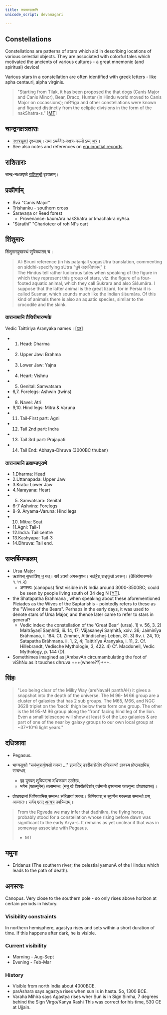```yaml
---
title: तारामण्डलानि
unicode_script: devanagari

---
```


## Constellations
Constellations are patterns of stars which aid in describing locations of various celestial objects. They are associated with colorful tales which motivated the ancients of various cultures - a great mnemonic (and spiritual) device!

Various stars in a constellation are often identified with greek letters - like apha centauri, alpha virginis.


>  "Starting from Tilak, it has been proposed the that dogs (Canis Major and Canis Minor), Bear, Draco, Hunter (in Hindu world moved to Canis Major on occassions); mR^iga and other constellations were known and figured distinctly from the ecliptic divisions in the form of the nakShatra-s." \[[MT](https://manasataramgini.wordpress.com/2013/11/08/anatomy-and-heavens-in-the-boomorphic-universe/)\]


## चान्द्रनक्षत्रताराः
- [नक्षत्रसूक्तं](/devaH/AryaH/hindukaH/lokAntaram/Rk/naxatra-suuktam/) दृश्यताम्। तथा ऽथर्ववेद-नक्षत्र-कल्पो ऽप्य् [अत्र](../2005-11-27_the-nakshatra-kalpa-of-the-atharva-veda/)।
- See also notes and references on [equinoctial records](../../history/equinoctial_records/).

## राशिताराः
चान्द्र-नक्षत्रपृष्ठे [राशिसूचौ](../chAndra-naxatram/) दृश्यताम्।

## प्रकीर्णाम्
- Śvā	"Canis Major"
- Trishanku - southern cross
- Śaravaṇa or Reed forest
  - Provenance: kaumAra nakShatra or khachakra nyAsa.
- "Sārathi"	"Charioteer of rohiNI's cart

## शिंशुमारः 
शिंशुमारपुच्छस्थं सुविख्यातम् च।

> Al-Biruni reference (in his patanjalI yogasUtra translation, commenting on siddhi-specifying sUtra "ध्रुवे तद्गतिज्ञानम्" ):  
> The Hindus tell rather ludicrous tales when speaking of the figure in which they represent this group of stars, viz. the figure of a four-footed aquatic animal, which they call Sukrara and also Siśumâra. I suppose that the latter animal is the great lizard, for in Persia it is called Susmar, which sounds much like the Indian śiśumâra. Of this kind of animals there is also an aquatic species, similar to the crocodile and the skink.


### तारानामानि तैत्तिरीयारण्यके 
Vedic Taittiriya Aranyaka names।  \[[ऽत्र](/devaH/AryaH/hindukaH/lokAntaram/yajuH/dhruva/)\]

- 1. Head: Dharma
- 2. Upper Jaw: Brahma
- 3. Lower Jaw: Yajna
- 4. Heart: Vishnu
- 5. Genital: Samvatsara
- 6,7. Forelegs: Ashwin (twins)
- 8. Navel: Atri
- 9,10. Hind legs: Mitra & Varuna
- 11. Tail-First part: Agni 
- 12. Tail 2nd part: Indra 
- 13. Tail 3rd part: Prajapati 
- 14. Tail End: Abhaya-Dhruva (3000BC thuban)

### तारानामानि ब्रह्माण्डपुराणे
- 1.Dharma: Head
- 2.Uttanapada: Upper Jaw 
- 3.Kratu: Lower Jaw
- 4.Narayana: Heart
- 5. Samvatsara: Genital
- 6-7 Ashvins: Forelegs 
- 8-9. Aryama-Varuna: Hind legs
- 10. Mitra: Seat
- 11.Agni: Tail-1 
- 12.Indra: Tail centre 
- 13.Kashyapa: Tail-3 
- 14.Dhruva: Tail end.


## सप्तर्षिमण्डलम्
- Ursa Major
- ऋश॑यस् स॒प्तात्रि॑श् च॒ यत्। सर्वे ऽत्रयो अ॑गस्त्य॒श्च। नक्ष॑त्रै॒श् शङ्कृ॑तो ऽवसन्। (तैत्तिरीयारण्यके १.११.२)
    - अगस्त्यः (canopus) first visible in N India around 3000-3500BC; could be seen by people living south of 34 deg N \[[YT](https://youtu.be/5R2lXuUMdoo?t=1470)\].
- the Shatapatha Brahmana , when speaking about these aforementioned Pleiades as the Wives of the Saptarishis - pointedly refers to these as the "Wives of the Bears". Perhaps in the early days, it was used to denote stars of Ursa Major, and thence later came to refer to stars in general?
  - Vedic index: the constellation of the ‘Great Bear’ (ursa). 1) v. 56, 3. 2) Maitrāyaṇī Saṃhitā, iii. 14, 17; Vājasaneyi Saṃhitā, xxiv. 36; Jaiminīya Brāhmaṇa, i. 184. Cf. Zimmer, Altindisches Leben, 81. 3) Rv. i. 24, 10; Satapatha Brāhmaṇa. ii. 1, 2, 4; Taittirīya Āraṇyaka, i. 11, 2. Cf. Hillebrandt, Vedische Mythologie, 3, 422. 4) Cf. Macdonell, Vedic Mythology, p. 144 (D).
- Somethimes imagined as jAmbavAn circumambulating the foot of viShNu as it touches dhruva +++(where??)+++.

## सिंहः
> "Leo being clear of the Milky Way (areNavaH panthAH) it gives a snapshot into the depth of the universe. The M 96- M 66 group are a cluster of galaxies that has 2 sub groups. The M65, M66, and NGC 3628 triplet on the 'back' thigh below theta form one group. The other is the M 95-M 96 group along the  'front' facing hind leg of the lion. Even a small telescope will show at least 5 of the Leo galaxies & are part of one of the near by galaxy groups to our own local group at ~37*10^6 light years."

## दधिक्रावा
- Pegasus. 

- भाग्यसूक्ते "सम॑ध्व॒रायो॒षसो॑ नमन्त …" इत्यादिर् उररीकरोतीव दधिक्राव्णो ऽश्वस्य प्रोष्ठपदाभिस् सम्बन्धम्
  - इह युगपत् शुचिपदानां दधिक्राव्ण उल्लेखः,
  - भगेन (फाल्गुनेन) तत्सम्बन्धः (ननु खे विपरीतदिशोर् वर्तमानौ दृश्यमाना फाल्गुन्यः प्रोष्ठपदाश्च)।
- प्रोष्ठपदानां धिष्णियाभिस् सम्बन्धः संहितायां व्यक्तः। धिष्णियाश् च सुपर्णेन गरुत्मता सम्बन्धो ऽप्य् आम्नातः। सर्वम् एतद् [अन्यत्र](/vedAH_yajuH/taittirIyam/saMhitA/sarva-prastutiH/1/3/03_dhiShNiyAH/) प्रपञ्चितम्।

> From the Rgveda we may infer that dadhikra, the flying horse, probably stood for a constellation whose rising before dawn was significant to the early Arya-s. It remains as yet unclear if that was in someway associate with Pegasus. 
> 
> - MT


## यमुना
- Eridanus (The southern river; the celestial yamunA of the Hindus which leads to the path of death).

## अगस्त्यः
Canopus. Very close to the southern pole - so only rises above horizon at certain periods in history. 

### Visibility constraints
In northern hemisphere, agastya rises and sets within a short duration of time. If this happens after dark, he is visible.

### Current visibility
- Morning - Aug-Sept
- Evening - Feb-Mar

### History
- Visible from north India about 4000BCE.
- parAshara says agastya rises when sun is in hasta. So, 1300 BCE.
- Varaha Mihira says Agastya rises wher Sun is in Sign Simha, 7 degrees behind the Sign Virgo/Kanya Rashi This was correct for his time, 530 CE at Ujjain.